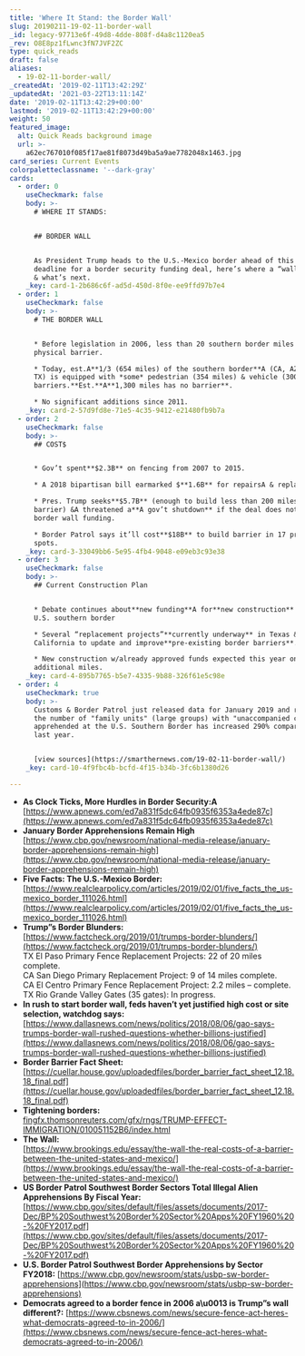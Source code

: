 ```yaml
---
title: 'Where It Stand: the Border Wall'
slug: 20190211-19-02-11-border-wall
_id: legacy-97713e6f-49d8-4dde-808f-d4a8c1120ea5
_rev: O8E8pz1fLwnc3fN7JVF2ZC
type: quick_reads
draft: false
aliases:
  - 19-02-11-border-wall/
_createdAt: '2019-02-11T13:42:29Z'
_updatedAt: '2021-03-22T13:11:14Z'
date: '2019-02-11T13:42:29+00:00'
lastmod: '2019-02-11T13:42:29+00:00'
weight: 50
featured_image:
  alt: Quick Reads background image
  url: >-
    a62ec767010f085f17ae81f8073d49ba5a9ae7782048x1463.jpg
card_series: Current Events
colorpaletteclassname: '--dark-gray'
cards:
  - order: 0
    useCheckmark: false
    body: >-
      # WHERE IT STANDS:


      ## BORDER WALL


      As President Trump heads to the U.S.-Mexico border ahead of this week’s
      deadline for a border security funding deal, here’s where a “wall” stands
      & what’s next.
    _key: card-1-2b686c6f-ad5d-450d-8f0e-ee9ffd97b7e4
  - order: 1
    useCheckmark: false
    body: >-
      # THE BORDER WALL


      * Before legislation in 2006, less than 20 southern border miles had a
      physical barrier.

      * Today, est.A**1/3 (654 miles) of the southern border**A (CA, AZ, NM &
      TX) is equipped with *some* pedestrian (354 miles) & vehicle (300 miles)
      barriers.**Est.**A**1,300 miles has no barrier**.

      * No significant additions since 2011.
    _key: card-2-57d9fd8e-71e5-4c35-9412-e21480fb9b7a
  - order: 2
    useCheckmark: false
    body: >-
      ## COST$


      * Gov’t spent**$2.3B** on fencing from 2007 to 2015.

      * A 2018 bipartisan bill earmarked $**1.6B** for repairsA & replacements.

      * Pres. Trump seeks**$5.7B** (enough to build less than 200 miles of new
      barrier) &A threatened a**A gov’t shutdown** if the deal does not include
      border wall funding.

      * Border Patrol says it’ll cost**$18B** to build barrier in 17 priority
      spots.
    _key: card-3-33049bb6-5e95-4fb4-9048-e09eb3c93e38
  - order: 3
    useCheckmark: false
    body: >-
      ## Current Construction Plan


      * Debate continues about**new funding**A for**new construction** at the
      U.S. southern border

      * Several “replacement projects”**currently underway** in Texas &
      California to update and improve**pre-existing border barriers**.

      * New construction w/already approved funds expected this year on 61
      additional miles.
    _key: card-4-895b7765-b5e7-4335-9b88-326f61e5c98e
  - order: 4
    useCheckmark: true
    body: >-
      Customs & Border Patrol just released data for January 2019 and reported
      the number of "family units" (large groups) with "unaccompanied children"
      apprehended at the U.S. Southern Border has increased 290% compared to
      last year.


      [view sources](https://smarthernews.com/19-02-11-border-wall/)
    _key: card-10-4f9fbc4b-bcfd-4f15-b34b-3fc6b1380d26

---
```

* **As Clock Ticks, More Hurdles in Border Security:A**  
[https://www.apnews.com/ed7a831f5dc64fb0935f6353a4ede87c](https://www.apnews.com/ed7a831f5dc64fb0935f6353a4ede87c)
* **January Border Apprehensions Remain High**  
[https://www.cbp.gov/newsroom/national-media-release/january-border-apprehensions-remain-high](https://www.cbp.gov/newsroom/national-media-release/january-border-apprehensions-remain-high)
* **Five Facts: The U.S.-Mexico Border:**  
[https://www.realclearpolicy.com/articles/2019/02/01/five_facts_the_us-mexico_border_111026.html](https://www.realclearpolicy.com/articles/2019/02/01/five_facts_the_us-mexico_border_111026.html)
* **Trump”s Border Blunders:**  
[https://www.factcheck.org/2019/01/trumps-border-blunders/](https://www.factcheck.org/2019/01/trumps-border-blunders/)  
TX El Paso Primary Fence Replacement Projects: 22 of 20 miles complete.  
CA San Diego Primary Replacement Project: 9 of 14 miles complete.  
CA El Centro Primary Fence Replacement Project: 2.2 miles – complete.  
TX Rio Grande Valley Gates (35 gates): In progress.
* **In rush to start border wall, feds haven’t yet justified high cost or site selection, watchdog says:**  
[https://www.dallasnews.com/news/politics/2018/08/06/gao-says-trumps-border-wall-rushed-questions-whether-billions-justified](https://www.dallasnews.com/news/politics/2018/08/06/gao-says-trumps-border-wall-rushed-questions-whether-billions-justified)
* **Border Barrier Fact Sheet:** [https://cuellar.house.gov/uploadedfiles/border_barrier_fact_sheet_12.18.18_final.pdf](https://cuellar.house.gov/uploadedfiles/border_barrier_fact_sheet_12.18.18_final.pdf)
* **Tightening borders:**  
[fingfx.thomsonreuters.com/gfx/rngs/TRUMP-EFFECT-IMMIGRATION/010051152B6/index.html](http://fingfx.thomsonreuters.com/gfx/rngs/TRUMP-EFFECT-IMMIGRATION/010051152B6/index.html)
* **The Wall:**  
[https://www.brookings.edu/essay/the-wall-the-real-costs-of-a-barrier-between-the-united-states-and-mexico/](https://www.brookings.edu/essay/the-wall-the-real-costs-of-a-barrier-between-the-united-states-and-mexico/)
* **US Border Patrol Southwest Border Sectors Total Illegal Alien Apprehensions By Fiscal Year:**  
[https://www.cbp.gov/sites/default/files/assets/documents/2017-Dec/BP%20Southwest%20Border%20Sector%20Apps%20FY1960%20-%20FY2017.pdf](https://www.cbp.gov/sites/default/files/assets/documents/2017-Dec/BP%20Southwest%20Border%20Sector%20Apps%20FY1960%20-%20FY2017.pdf)
* **U.S. Border Patrol Southwest Border Apprehensions by Sector FY2018:** [https://www.cbp.gov/newsroom/stats/usbp-sw-border-apprehensions](https://www.cbp.gov/newsroom/stats/usbp-sw-border-apprehensions)
* **Democrats agreed to a border fence in 2006 a\u0013 is Trump”s wall different?:** [https://www.cbsnews.com/news/secure-fence-act-heres-what-democrats-agreed-to-in-2006/](https://www.cbsnews.com/news/secure-fence-act-heres-what-democrats-agreed-to-in-2006/)